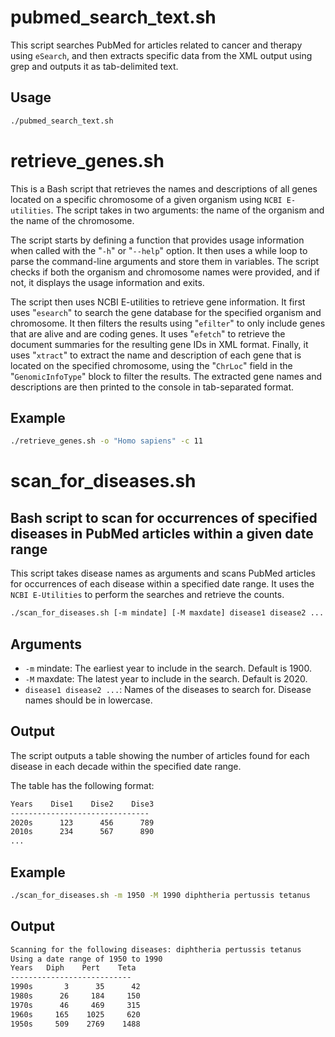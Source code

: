 # pubmed_search_text.sh

This script searches PubMed for articles related to cancer and therapy using `eSearch`, and then extracts specific data from the XML output using grep and outputs it as tab-delimited text.

## Usage
```bash
./pubmed_search_text.sh
```

# retrieve_genes.sh

This is a Bash script that retrieves the names and descriptions of all genes located on a specific chromosome of a given organism using `NCBI E-utilities`. The script takes in two arguments: the name of the organism and the name of the chromosome.

The script starts by defining a function that provides usage information when called with the "`-h`" or "`--help`" option. It then uses a while loop to parse the command-line arguments and store them in variables. The script checks if both the organism and chromosome names were provided, and if not, it displays the usage information and exits.

The script then uses NCBI E-utilities to retrieve gene information. It first uses "`esearch`" to search the gene database for the specified organism and chromosome. It then filters the results using "`efilter`" to only include genes that are alive and are coding genes. It uses "`efetch`" to retrieve the document summaries for the resulting gene IDs in XML format. Finally, it uses "`xtract`" to extract the name and description of each gene that is located on the specified chromosome, using the "`ChrLoc`" field in the "`GenomicInfoType`" block to filter the results. The extracted gene names and descriptions are then printed to the console in tab-separated format.

## Example
```bash
./retrieve_genes.sh -o "Homo sapiens" -c 11
```

# scan_for_diseases.sh

## Bash script to scan for occurrences of specified diseases in PubMed articles within a given date range
This script takes disease names as arguments and scans PubMed articles for occurrences of each disease within a specified date range. It uses the `NCBI E-Utilities` to perform the searches and retrieve the counts.

```bash
./scan_for_diseases.sh [-m mindate] [-M maxdate] disease1 disease2 ...
```
## Arguments
* `-m` mindate: The earliest year to include in the search. Default is 1900.
* `-M` maxdate: The latest year to include in the search. Default is 2020.
* `disease1 disease2 ...`: Names of the diseases to search for. Disease names should be in lowercase.

## Output
The script outputs a table showing the number of articles found for each disease in each decade within the specified date range.

The table has the following format:
```markdown
Years    Dise1    Dise2    Dise3
-------------------------------
2020s      123      456      789
2010s      234      567      890
...
```

## Example
```bash
./scan_for_diseases.sh -m 1950 -M 1990 diphtheria pertussis tetanus
```
## Output

```bash
Scanning for the following diseases: diphtheria pertussis tetanus
Using a date range of 1950 to 1990
Years   Diph    Pert    Teta
---------------------------
1990s       3      35      42
1980s      26     184     150
1970s      46     469     315
1960s     165    1025     620
1950s     509    2769    1488
```
